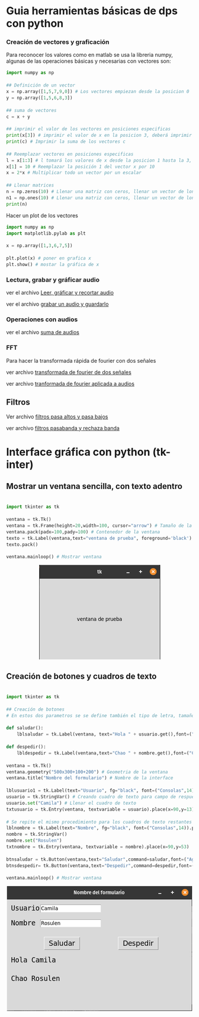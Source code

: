 # Guia herramientas básicas de dps con python

### Creación de vectores y graficación

Para reconocer los valores como en matlab se usa la libreria numpy, algunas de las operaciones básicas y necesarias con vectores son:

```py
import numpy as np

## Definición de un vector
x = np.array([1,5,7,9,0]) # Los vectores empiezan desde la posicion 0
y = np.array([1,5,6,8,3])

## suma de vectores
c = x + y

## imprimir el valor de los vectores en posiciones especificas
print(x[3]) # imprimir el valor de x en la posicion 3, deberá imprimir 9
print(c) # Imprimir la suma de los vectores c

## Reemplazar vectores en posiciones especificas
l = x[1:3] # l tomará los valores de x desde la posicion 1 hasta la 3, entonces el valor de l será 5,7,9
x[1] = 10 # Reemplazar la posición 1 del vector x por 10
x = 2*x # Multiplicar todo un vector por un escalar

## Llenar matrices
n = np.zeros(10) # Llenar una matriz con ceros, llenar un vector de longitud 10 con 0
n1 = np.ones(10) # Llenar una matriz con ceros, llenar un vector de longitud 10 con 0
print(n)

```

Hacer un plot de los vectores

```py
import numpy as np
import matplotlib.pylab as plt

x = np.array([1,3,6,7,5])

plt.plot(x) # poner en grafica x
plt.show() # mostar la gráfica de x

```
### Lectura, grabar y gráficar audio

ver el archivo [Leer, gráficar y recortar audio](./read_audio.py)

ver el archivo [grabar un audio y guardarlo](./write_audio.py)

### Operaciones con audios

ver el archivo [suma de audios](./suma.py)

### FFT

Para hacer la transformada rápida de fourier con dos señales

ver archivo [transformada de fourier de dos señales](./fft.py)

ver archivo [tranformada de fourier aplicada a audios](./fft_audio.py)

## Filtros 

Ver archivo [filtros pasa altos y pasa bajos](./high_low_filters.py)

ver archivo [filtros pasabanda y rechaza banda](./pass_stop_filters.py)

# Interface gráfica con python (tk-inter)

## Mostrar un ventana sencilla, con texto adentro

```py

import tkinter as tk

ventana = tk.Tk()
ventana = tk.Frame(height=20,width=100, cursor="arrow") # Tamaño de la ventana
ventana.pack(padx=100,pady=100) # Contenedor de la ventana
texto = tk.Label(ventana,text="ventana de prueba", foreground='black') # Tenxo que va dentro de la ventana
texto.pack()

ventana.mainloop() # Mostrar ventana
```
<p align="center"> <img src=./imagenes/ventana.png> </p>

## Creación de botones y cuadros de texto

```py

import tkinter as tk

## Creación de botones
# En estos dos parametros se se define también el tipo de letra, tamaño y la posición dondé se imprimirá el resultado

def saludar():
    lblsaludar = tk.Label(ventana, text="Hola " + usuario.get(),font=("Consolas", 14)).place(x=10, y=150) # Definir los valores a imprimir cuando se presione el boton saludar, debe imprimir "Hola Camila"

def despedir():
    lbldespedir = tk.Label(ventana,text="Chao " + nombre.get(),font=("Consolas", 14)).place(x=10, y=200) # Definir los valores a imprimir cuando se presione el boton despedir, debe imprimir "Chao Rosulen"

ventana = tk.Tk()
ventana.geometry("500x300+100+200") # Geometria de la ventana
ventana.title("Nombre del formulario") # Nombre de la interface

lblusuario1 = tk.Label(text="Usuario", fg="black", font=("Consolas",14)).place(x=10,y=10) # Ponet la palabra usuario en el formulario
usuario = tk.StringVar() # Creando cuadro de texto para campo de respuesta 
usuario.set("Camila") # Llenar el cuadro de texto
txtusuario = tk.Entry(ventana, textvariable = usuario).place(x=90,y=13) # Tamaña del cuadro de texto

# Se repite el mismo procedimiento para los cuadros de texto restantes 
lblnombre = tk.Label(text="Nombre", fg="black", font=("Consolas",14)).place(x=10,y=50)
nombre = tk.StringVar()
nombre.set("Rosulen")
txtnombre = tk.Entry(ventana, textvariable = nombre).place(x=90,y=53)

btnsaludar = tk.Button(ventana,text="Saludar",command=saludar,font=("Agency FB",14)).place(x=100,y=100) # Creación del boton saludar 
btnsdespedir= tk.Button(ventana,text="Despedir",command=despedir,font=("Agency FB",14),).place(x=300,y=100) # Creación del boton despedir

ventana.mainloop() # Mostrar ventana

```

<p align="center"> <img src=./imagenes/formulario.png> </p>


